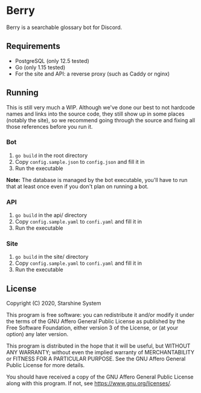 # Berry

Berry is a searchable glossary bot for Discord.

## Requirements

- PostgreSQL (only 12.5 tested)
- Go (only 1.15 tested)
- For the site and API: a reverse proxy (such as Caddy or nginx)

## Running

This is still very much a WIP. Although we've done our best to not hardcode names and links into the source code, they still show up in some places (notably the site), so we recommend going through the source and fixing all those references before you run it.

### Bot

1. `go build` in the root directory
2. Copy `config.sample.json` to `config.json` and fill it in
3. Run the executable

**Note:** The database is managed by the bot executable, you'll have to run that at least once even if you don't plan on running a bot.

### API

1. `go build` in the api/ directory
2. Copy `config.sample.yaml` to `confi.yaml` and fill it in
3. Run the executable

### Site

1. `go build` in the site/ directory
2. Copy `config.sample.yaml` to `confi.yaml` and fill it in
3. Run the executable

## License

Copyright (C) 2020, Starshine System

This program is free software: you can redistribute it and/or modify
it under the terms of the GNU Affero General Public License as published by
the Free Software Foundation, either version 3 of the License, or
(at your option) any later version.

This program is distributed in the hope that it will be useful,
but WITHOUT ANY WARRANTY; without even the implied warranty of
MERCHANTABILITY or FITNESS FOR A PARTICULAR PURPOSE.  See the
GNU Affero General Public License for more details.

You should have received a copy of the GNU Affero General Public License
along with this program.  If not, see <https://www.gnu.org/licenses/>.